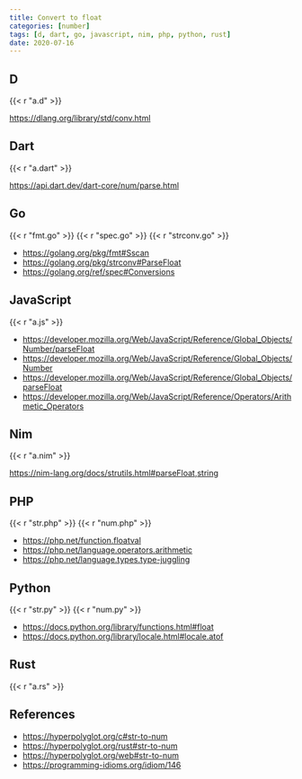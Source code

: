 ```yaml
---
title: Convert to float
categories: [number]
tags: [d, dart, go, javascript, nim, php, python, rust]
date: 2020-07-16
---
```


## D

{{< r "a.d" >}}

<https://dlang.org/library/std/conv.html>

## Dart

{{< r "a.dart" >}}

<https://api.dart.dev/dart-core/num/parse.html>

## Go

{{< r "fmt.go" >}}
{{< r "spec.go" >}}
{{< r "strconv.go" >}}

- <https://golang.org/pkg/fmt#Sscan>
- <https://golang.org/pkg/strconv#ParseFloat>
- <https://golang.org/ref/spec#Conversions>

## JavaScript

{{< r "a.js" >}}

- <https://developer.mozilla.org/Web/JavaScript/Reference/Global_Objects/Number/parseFloat>
- <https://developer.mozilla.org/Web/JavaScript/Reference/Global_Objects/Number>
- <https://developer.mozilla.org/Web/JavaScript/Reference/Global_Objects/parseFloat>
- <https://developer.mozilla.org/Web/JavaScript/Reference/Operators/Arithmetic_Operators>

## Nim

{{< r "a.nim" >}}

<https://nim-lang.org/docs/strutils.html#parseFloat,string>

## PHP

{{< r "str.php" >}}
{{< r "num.php" >}}

- <https://php.net/function.floatval>
- <https://php.net/language.operators.arithmetic>
- <https://php.net/language.types.type-juggling>

## Python

{{< r "str.py" >}}
{{< r "num.py" >}}

- <https://docs.python.org/library/functions.html#float>
- <https://docs.python.org/library/locale.html#locale.atof>

## Rust

{{< r "a.rs" >}}

## References

- <https://hyperpolyglot.org/c#str-to-num>
- <https://hyperpolyglot.org/rust#str-to-num>
- <https://hyperpolyglot.org/web#str-to-num>
- <https://programming-idioms.org/idiom/146>
